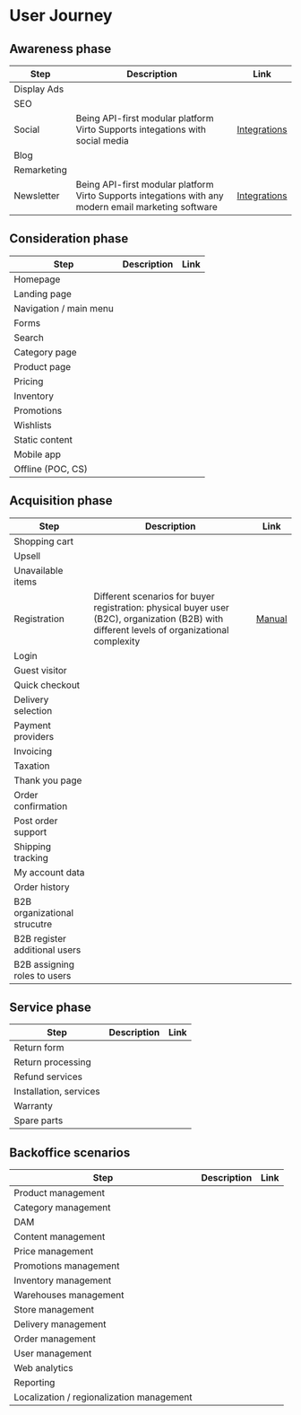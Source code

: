 # User Journey

## Awareness phase

Step | Description | Link
--- | --- | ---
Display Ads | | 
SEO | |
Social | Being API-first modular platform Virto Supports integations with social media | [Integrations](https://virtocommerce.com/integrations/key-ecommerce-integrations)
Blog | |
Remarketing | |
Newsletter | Being API-first modular platform Virto Supports integations with any modern email marketing software | [Integrations](https://virtocommerce.com/integrations/key-ecommerce-integrations)

## Consideration phase

Step | Description | Link
--- | --- | ---
Homepage | | 
Landing page | |
Navigation / main menu | |
Forms | | 
Search | |
Category page | |
Product page | |
Pricing | |
Inventory | |
Promotions | |
Wishlists | |
Static content | |
Mobile app | |
Offline (POC, CS) | |

## Acquisition phase

Step | Description | Link
--- | --- | ---
Shopping cart | | 
Upsell | |
Unavailable items | |
Registration | Different scenarios for buyer registration: physical buyer user (B2C), organization (B2B) with different levels of organizational complexity| [Manual](Registration.md)
Login | |
Guest visitor | |
Quick checkout | |
Delivery selection | |
Payment providers | |
Invoicing | |
Taxation | |
Thank you page | |
Order confirmation | |
Post order support | |
Shipping tracking | |
My account data | |
Order history | |
B2B organizational strucutre | | 
B2B register additional users | |
B2B assigning roles to users | |

## Service phase

Step | Description | Link
--- | --- | ---
Return form | | 
Return processing | |
Refund services | |
Installation, services | |
Warranty | |
Spare parts | |

## Backoffice scenarios

Step | Description | Link
--- | --- | ---
Product management | | 
Category management | |
DAM | |
Content management | |
Price management | |
Promotions management | |
Inventory management | |
Warehouses management | | 
Store management | |
Delivery management | |
Order management | |
User management | |
Web analytics | |
Reporting | |
Localization / regionalization management | |